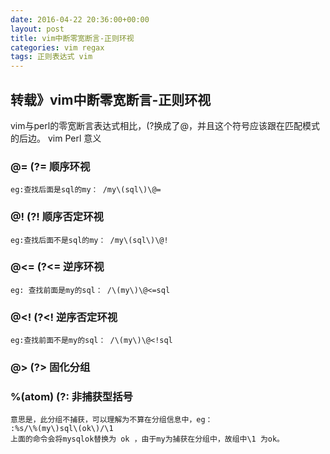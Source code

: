 ```yaml
---
date: 2016-04-22 20:36:00+00:00
layout: post
title: vim中断零宽断言-正则环视
categories: vim regax
tags: 正则表达式 vim
---
```


## 转载》vim中断零宽断言-正则环视

vim与perl的零宽断言表达式相比，(?换成了\@，并且这个符号应该跟在匹配模式的后边。
vim Perl 意义

### \@=   (?= 顺序环视
	eg:查找后面是sql的my： /my\(sql\)\@=

### \@!   (?! 顺序否定环视
	eg:查找后面不是sql的my： /my\(sql\)\@!

### \@<=   (?<= 逆序环视
	eg: 查找前面是my的sql： /\(my\)\@<=sql

### \@<!   (?<! 逆序否定环视
	eg:查找前面不是my的sql： /\(my\)\@<!sql

### \@>   (?> 固化分组

### \%(atom\)   (?: 非捕获型括号
	意思是，此分组不捕获，可以理解为不算在分组信息中，eg：
	:%s/\%(my\)sql\(ok\)/\1
	上面的命令会将mysqlok替换为 ok ，由于my为捕获在分组中，故组中\1 为ok。
